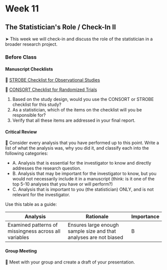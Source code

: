 # Week 11

##  The Statistician's Role / Check-In II

&#x27A4; This week we will check-in and discuss the role of the statistician in a broader research project.

### Before Class

#### Manuscript Checklists

📖 [STROBE Checklist for Observational Studies](https://www.equator-network.org/reporting-guidelines/strobe/)<br /> 
 
📖 [CONSORT Checklist for Randomized Trials](https://www.equator-network.org/reporting-guidelines/consort/) 

1. Based on the study design, would you use the CONSORT or STROBE checklist for this study?
1. As a statistician, which of the items on the checklist will you be responsible for?
1. Verify that all these items are addressed in your final report.

#### Critical Review

📝 Consider every analysis that you have performed up to this point. Write a list of what the analysis was, why you did it, and classify each into the following categories: 

* A. Analysis that is essential for the investigator to know and directly addresses the research question. 
* B. Analysis that may be important for the investigator to know, but you would not necessarily include it in a manuscript (think: is it one of the top 5-10 analyses that you have or will perform?) 
* C. Analysis that is important to you (the statistician) ONLY, and is not relevant for the investigator. 

Use this table as a guide:  

| Analysis | Rationale | Importance |
| -------- | --------- | ---------- |
|Examined patterns of missingness across all variables | Ensures large enough sample size and that analyses are not biased | B |

#### Group Meeting

👥 Meet with your group and create a draft of your presentation.